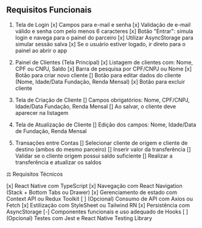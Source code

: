 ## Requisitos Funcionais

1. Tela de Login
   [x] Campos para e-mail e senha
   [x] Validação de e-mail válido e senha com pelo menos 6 caracteres
   [x] Botão &quot;Entrar&quot;: simula login e navega para o painel do parceiro
   [x] Utilizar AsyncStorage para simular sessão salva
   [x] Se o usuário estiver logado, ir direto para o painel ao abrir o app


2. Painel de Clientes (Tela Principal)
   [x] Listagem de clientes com: Nome, CPF ou CNPJ, Saldo
   [x] Barra de pesquisa por CPF/CNPJ ou Nome
   [x] Botão para criar novo cliente
   [] Botão para editar dados do cliente (Nome, Idade/Data Fundação,
   Renda Mensal)
   [x] Botão para excluir cliente


3. Tela de Criação de Cliente
   [] Campos obrigatórios: Nome, CPF/CNPJ, Idade/Data Fundação,
   Renda Mensal
   [] Ao salvar, o cliente deve aparecer na listagem
4. Tela de Atualização de Cliente
   [] Edição dos campos: Nome, Idade/Data de Fundação, Renda Mensal




5. Transações entre Contas
   [] Selecionar cliente de origem e cliente de destino (ambos do mesmo
   parceiro)
   [] Inserir valor da transferência
   [] Validar se o cliente origem possui saldo suficiente
   [] Realizar a transferência e atualizar os saldos

⚖️ Requisitos Técnicos
 
  [x] React Native com TypeScript
  [x] Navegação com React Navigation (Stack + Bottom Tabs ou Drawer)
  [x] Gerenciamento de estado com Context API ou Redux Toolkit
  [ ] (Opcional) Consumo de API com Axios ou Fetch
  [x] Estilização com StyleSheet ou Tailwind RN
  [x] Persistência com AsyncStorage
  [-] Componentes funcionais e uso adequado de Hooks
  [ ] (Opcional) Testes com Jest e React Native Testing Library
